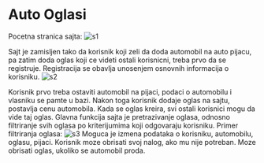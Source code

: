# Auto Oglasi
Pocetna stranica sajta:
![s1](https://user-images.githubusercontent.com/101477890/159473946-9e06c142-0b9e-4725-a6fd-d4fa8e61ad55.jpg)

Sajt je zamisljen tako da korisnik koji zeli da doda automobil na auto pijacu, pa zatim doda oglas koji ce videti ostali korisnicni, treba prvo da se registruje. Registracija se obavlja unosenjem osnovnih informacija o korisniku.
![s2](https://user-images.githubusercontent.com/101477890/159473854-64a593ca-3c49-48ee-b3c9-9d38076ee503.jpg)

Korisnik prvo treba ostaviti automobil na pijaci, podaci o automobilu i vlasniku se pamte u bazi.
Nakon toga korisnik dodaje oglas na sajtu, postavlja cenu automobila. Kada se oglas kreira, svi ostali korisnici mogu da vide taj oglas.
Glavna funkcija sajta je pretrazivanje oglasa, odnosno filtriranje svih oglasa po kriterijumima koji odgovaraju korisniku.
Primer filtriranja oglasa:
![s3](https://user-images.githubusercontent.com/101477890/159474338-73f183a9-d105-4c18-b6bd-e19f5a116fc8.jpg)
Moguca je izmena podataka o korisniku, automobilu, oglasu, pijaci.
Korisnik moze obrisati svoj nalog, ako mu nije potreban. Moze obrisati oglas, ukoliko se automobil proda.
